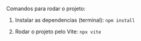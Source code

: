 Comandos para rodar o projeto:

1) Instalar as dependencias (terminal):
` npm install `

2) Rodar o projeto pelo Vite:
` npx vite `

